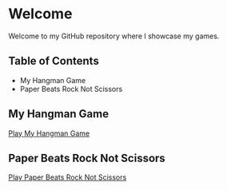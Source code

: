 # Welcome

Welcome to my GitHub repository where I showcase my games.

## Table of Contents
- My Hangman Game
- Paper Beats Rock Not Scissors

## My Hangman Game
[Play My Hangman Game](justjust1n1126.me/my-hangman-game)

## Paper Beats Rock Not Scissors
[Play Paper Beats Rock Not Scissors](justjust1n1126.me/pbrns/paperbeatsrocknotscissors)

